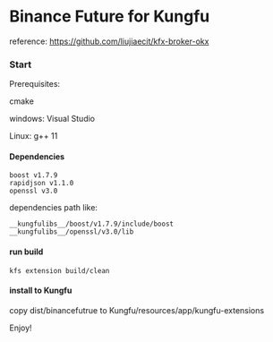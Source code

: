 # Binance Future for Kungfu

reference: https://github.com/liujiaecit/kfx-broker-okx

### Start

Prerequisites:

cmake

windows:
    Visual Studio

Linux:
    g++ 11

#### Dependencies

```
boost v1.7.9
rapidjson v1.1.0
openssl v3.0 
```

dependencies path like:

```
__kungfulibs__/boost/v1.7.9/include/boost
__kungfulibs__/openssl/v3.0/lib
```

#### run build

```
kfs extension build/clean
```

#### install to Kungfu

copy dist/binancefutrue to Kungfu/resources/app/kungfu-extensions

Enjoy!
